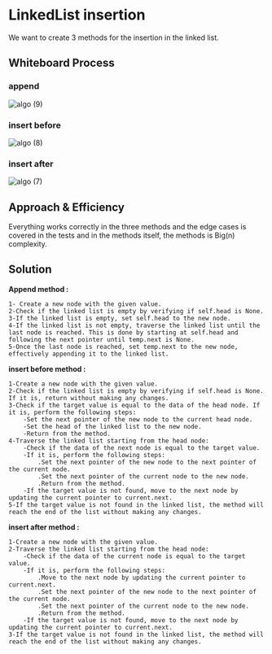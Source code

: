 # LinkedList insertion
We want to create 3 methods for the insertion in the linked list.

## Whiteboard Process
### append
![algo (9)](https://github.com/11mones/data-structures-and-algorithms/assets/72322641/1c077617-71f8-473e-9847-cca4b4e2c915)
### insert before
![algo (8)](https://github.com/11mones/data-structures-and-algorithms/assets/72322641/6b402d96-ca3d-4fed-b548-b56fc577adf4)
### insert after
![algo (7)](https://github.com/11mones/data-structures-and-algorithms/assets/72322641/2d95cf98-b7b0-43f7-8bcd-24d5bc1c71e9)










## Approach & Efficiency
Everything works correctly in the three methods and the edge cases is covered in the tests and in the methods itself, the methods is Big(n) complexity.

## Solution
**Append method :**



    1- Create a new node with the given value.
    2-Check if the linked list is empty by verifying if self.head is None.
    3-If the linked list is empty, set self.head to the new node.
    4-If the linked list is not empty, traverse the linked list until the last node is reached. This is done by starting at self.head and following the next pointer until temp.next is None.
    5-Once the last node is reached, set temp.next to the new node, effectively appending it to the linked list.




**insert before method :**



    1-Create a new node with the given value.
    2-Check if the linked list is empty by verifying if self.head is None. If it is, return without making any changes.
    3-Check if the target value is equal to the data of the head node. If it is, perform the following steps:
        -Set the next pointer of the new node to the current head node.
        -Set the head of the linked list to the new node.
        -Return from the method.
    4-Traverse the linked list starting from the head node:
        -Check if the data of the next node is equal to the target value.
        -If it is, perform the following steps:
            .Set the next pointer of the new node to the next pointer of the current node.
            .Set the next pointer of the current node to the new node.
            .Return from the method.
        -If the target value is not found, move to the next node by updating the current pointer to current.next.
    5-If the target value is not found in the linked list, the method will reach the end of the list without making any changes.




**insert after method :**



    1-Create a new node with the given value.
    2-Traverse the linked list starting from the head node:
        -Check if the data of the current node is equal to the target value.
        -If it is, perform the following steps:
            .Move to the next node by updating the current pointer to current.next.
            .Set the next pointer of the new node to the next pointer of the current node.
            .Set the next pointer of the current node to the new node.
            .Return from the method.
        -If the target value is not found, move to the next node by updating the current pointer to current.next.
    3-If the target value is not found in the linked list, the method will reach the end of the list without making any changes.
